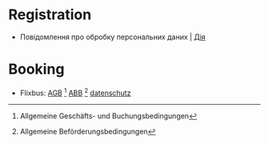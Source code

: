 # Registration

- Повідомлення про обробку персональних даних | [Дія](https://diia.gov.ua/app_policy)

# Booking

- Flixbus: 
  [AGB](https://www.flixbus.de/agb) [^AGB]
  [ABB](https://www.flixbus.de/abb) [^ABB]
  [datenschutz](https://www.flixbus.de/datenschutz)


[^AGB]: Allgemeine Geschäfts- und Buchungsbedingungen

[^ABB]: Allgemeine Beförderungsbedingungen
